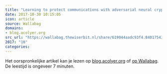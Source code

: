 ```yaml
---
title: "Learning to protect communications with adversarial neural cryptography"
date: 2017-10-30 10:15:05
icon: article
source: Wallabag
domains:
- blog.acolyer.org
src_url: "https://wallabag.thewiserbit.nl/share/619044aadc93f4.84017543"
2017: "10"
categories:
---
```

Het oorspronkelijke artikel kan je lezen op [blog.acolyer.org](https://blog.acolyer.org/2017/02/10/learning-to-protect-communications-with-adversarial-neural-cryptography/) of [op Wallabag](https://wallabag.thewiserbit.nl/share/619044aadc93f4.84017543). De leestijd is ongeveer 7 minuten.